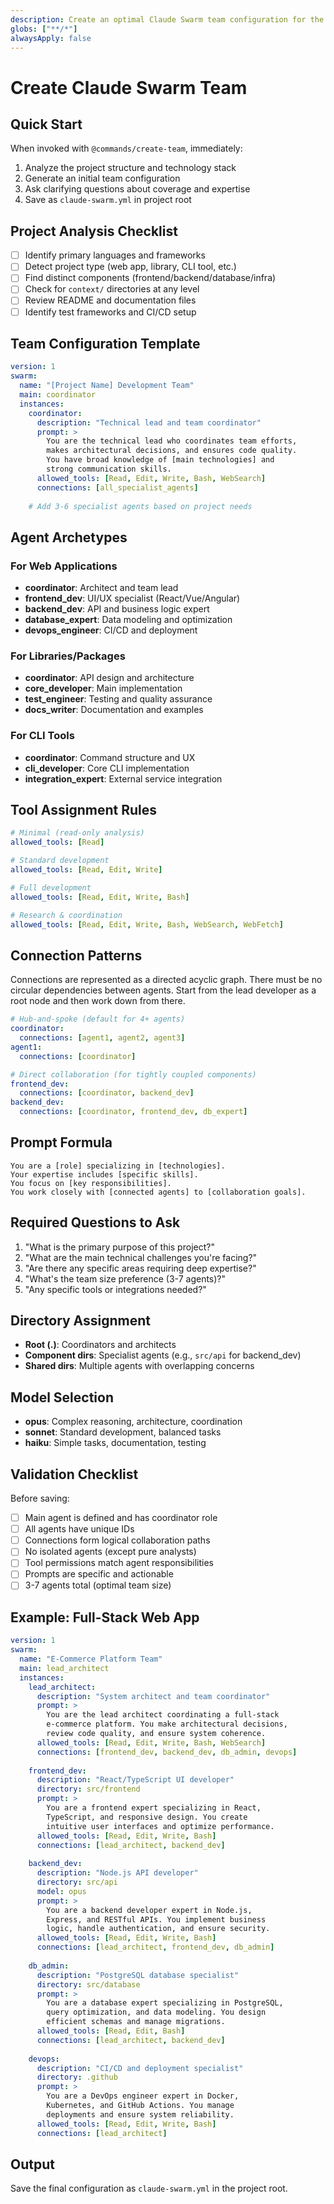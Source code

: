 ```yaml
---
description: Create an optimal Claude Swarm team configuration for the current project
globs: ["**/*"]
alwaysApply: false
---
```

# Create Claude Swarm Team

## Quick Start
When invoked with `@commands/create-team`, immediately:
1. Analyze the project structure and technology stack
2. Generate an initial team configuration
3. Ask clarifying questions about coverage and expertise
4. Save as `claude-swarm.yml` in project root

## Project Analysis Checklist
- [ ] Identify primary languages and frameworks
- [ ] Detect project type (web app, library, CLI tool, etc.)
- [ ] Find distinct components (frontend/backend/database/infra)
- [ ] Check for `context/` directories at any level
- [ ] Review README and documentation files
- [ ] Identify test frameworks and CI/CD setup

## Team Configuration Template
```yaml
version: 1
swarm:
  name: "[Project Name] Development Team"
  main: coordinator
  instances:
    coordinator:
      description: "Technical lead and team coordinator"
      prompt: >
        You are the technical lead who coordinates team efforts,
        makes architectural decisions, and ensures code quality.
        You have broad knowledge of [main technologies] and
        strong communication skills.
      allowed_tools: [Read, Edit, Write, Bash, WebSearch]
      connections: [all_specialist_agents]
    
    # Add 3-6 specialist agents based on project needs
```

## Agent Archetypes

### For Web Applications
- **coordinator**: Architect and team lead
- **frontend_dev**: UI/UX specialist (React/Vue/Angular)
- **backend_dev**: API and business logic expert
- **database_expert**: Data modeling and optimization
- **devops_engineer**: CI/CD and deployment

### For Libraries/Packages
- **coordinator**: API design and architecture
- **core_developer**: Main implementation
- **test_engineer**: Testing and quality assurance
- **docs_writer**: Documentation and examples

### For CLI Tools
- **coordinator**: Command structure and UX
- **cli_developer**: Core CLI implementation
- **integration_expert**: External service integration

## Tool Assignment Rules
```yaml
# Minimal (read-only analysis)
allowed_tools: [Read]

# Standard development
allowed_tools: [Read, Edit, Write]

# Full development
allowed_tools: [Read, Edit, Write, Bash]

# Research & coordination
allowed_tools: [Read, Edit, Write, Bash, WebSearch, WebFetch]
```

## Connection Patterns

Connections are represented as a directed acyclic graph. There must be no circular dependencies between agents. Start from the lead developer as a root node and then work down from there.

```yaml
# Hub-and-spoke (default for 4+ agents)
coordinator:
  connections: [agent1, agent2, agent3]
agent1:
  connections: [coordinator]

# Direct collaboration (for tightly coupled components)
frontend_dev:
  connections: [coordinator, backend_dev]
backend_dev:
  connections: [coordinator, frontend_dev, db_expert]
```

## Prompt Formula
```
You are a [role] specializing in [technologies].
Your expertise includes [specific skills].
You focus on [key responsibilities].
You work closely with [connected agents] to [collaboration goals].
```

## Required Questions to Ask
1. "What is the primary purpose of this project?"
2. "What are the main technical challenges you're facing?"
3. "Are there any specific areas requiring deep expertise?"
4. "What's the team size preference (3-7 agents)?"
5. "Any specific tools or integrations needed?"

## Directory Assignment
- **Root (.)**: Coordinators and architects
- **Component dirs**: Specialist agents (e.g., `src/api` for backend_dev)
- **Shared dirs**: Multiple agents with overlapping concerns

## Model Selection
- **opus**: Complex reasoning, architecture, coordination
- **sonnet**: Standard development, balanced tasks
- **haiku**: Simple tasks, documentation, testing

## Validation Checklist
Before saving:
- [ ] Main agent is defined and has coordinator role
- [ ] All agents have unique IDs
- [ ] Connections form logical collaboration paths
- [ ] No isolated agents (except pure analysts)
- [ ] Tool permissions match agent responsibilities
- [ ] Prompts are specific and actionable
- [ ] 3-7 agents total (optimal team size)

## Example: Full-Stack Web App
```yaml
version: 1
swarm:
  name: "E-Commerce Platform Team"
  main: lead_architect
  instances:
    lead_architect:
      description: "System architect and team coordinator"
      prompt: >
        You are the lead architect coordinating a full-stack
        e-commerce platform. You make architectural decisions,
        review code quality, and ensure system coherence.
      allowed_tools: [Read, Edit, Write, Bash, WebSearch]
      connections: [frontend_dev, backend_dev, db_admin, devops]
    
    frontend_dev:
      description: "React/TypeScript UI developer"
      directory: src/frontend
      prompt: >
        You are a frontend expert specializing in React,
        TypeScript, and responsive design. You create
        intuitive user interfaces and optimize performance.
      allowed_tools: [Read, Edit, Write, Bash]
      connections: [lead_architect, backend_dev]
    
    backend_dev:
      description: "Node.js API developer"
      directory: src/api
      model: opus
      prompt: >
        You are a backend developer expert in Node.js,
        Express, and RESTful APIs. You implement business
        logic, handle authentication, and ensure security.
      allowed_tools: [Read, Edit, Write, Bash]
      connections: [lead_architect, frontend_dev, db_admin]
    
    db_admin:
      description: "PostgreSQL database specialist"
      directory: src/database
      prompt: >
        You are a database expert specializing in PostgreSQL,
        query optimization, and data modeling. You design
        efficient schemas and manage migrations.
      allowed_tools: [Read, Edit, Bash]
      connections: [lead_architect, backend_dev]
    
    devops:
      description: "CI/CD and deployment specialist"
      directory: .github
      prompt: >
        You are a DevOps engineer expert in Docker,
        Kubernetes, and GitHub Actions. You manage
        deployments and ensure system reliability.
      allowed_tools: [Read, Edit, Write, Bash]
      connections: [lead_architect]
```

## Output
Save the final configuration as `claude-swarm.yml` in the project root.
